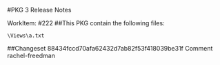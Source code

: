 #PKG 3 Release Notes

WorkItem:
#222
##This PKG contain the following files:
```
\Views\a.txt
```

##Changeset 88434fccd70afa62432d7ab82f53f418039be31f Comment
rachel-freedman

